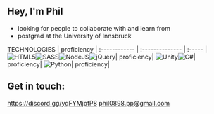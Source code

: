 ## Hey, I'm Phil
- looking for people to collaborate with and learn from
- postgrad at the University of Innsbruck


TECHNOLOGIES | proficiency
| :------------ | :-------------- | :----- |
![HTML5](https://img.shields.io/badge/html5-%23E34F26.svg?style=for-the-badge&logo=html5&logoColor=white)![SASS](https://img.shields.io/badge/SASS-hotpink.svg?style=for-the-badge&logo=SASS&logoColor=white)![NodeJS](https://img.shields.io/badge/node.js-6DA55F?style=for-the-badge&logo=node.js&logoColor=white)![jQuery](https://img.shields.io/badge/jquery-%230769AD.svg?style=for-the-badge&logo=jquery&logoColor=white)| proficiency|
![Unity](https://img.shields.io/badge/unity-%23000000.svg?style=for-the-badge&logo=unity&logoColor=white)![C#](https://img.shields.io/badge/c%23-%23239120.svg?style=for-the-badge&logo=c-sharp&logoColor=white)| proficiency|
![Python](https://img.shields.io/badge/python-3670A0?style=for-the-badge&logo=python&logoColor=ffdd54)| proficiency|


## Get in touch:
 
 https://discord.gg/yqFYMjptP8 
 phil0898.pp@gmail.com

<!---
philparzer/philparzer is a ✨ special ✨ repository because its `README.md` (this file) appears on your GitHub profile.
You can click the Preview link to take a look at your changes.
--->
